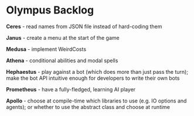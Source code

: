 # Olympus Backlog

**Ceres** - read names from JSON file instead of hard-coding them

**Janus** - create a menu at the start of the game

**Medusa** - implement WeirdCosts

**Athena** - conditional abilities and modal spells

**Hephaestus** - play against a bot (which does more than just pass the turn); make the bot API intuitive enough for developers to write their own bots

**Prometheus** - have a fully-fledged, learning AI player

**Apollo** - choose at compile-time which libraries to use (e.g. IO options and agents); or whether to use the abstract class and choose at runtime
